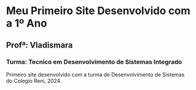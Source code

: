 # Meu Primeiro Site Desenvolvido com a 1º Ano
## Profª: Vladismara
### Turma: Tecnico em Desenvolvimento de Sistemas Integrado
Primeiro site desenvolvido com a turma de Desenvolvimento de Sistemas do Colegio Reni, 2024.
